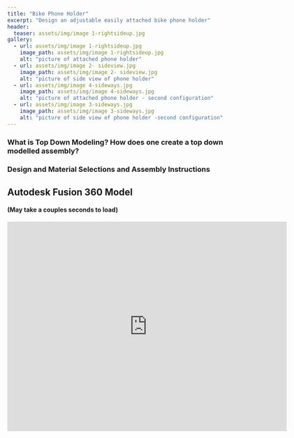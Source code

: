 ```yaml
---
title: "Bike Phone Holder"
excerpt: "Design an adjustable easily attached bike phone holder"
header:
  teaser: assets/img/image 1-rightsideup.jpg
gallery:
  - url: assets/img/image 1-rightsideup.jpg
    image_path: assets/img/image 1-rightsideup.jpg
    alt: "picture of attached phone holder"
  - url: assets/img/image 2- sideview.jpg
    image_path: assets/img/image 2- sideview.jpg
    alt: "picture of side view of phone holder"
  - url: assets/img/image 4-sideways.jpg
    image_path: assets/img/image 4-sideways.jpg
    alt: "picture of attached phone holder - second configuration"
  - url: assets/img/image 3-sideways.jpg
    image_path: assets/img/image 3-sideways.jpg
    alt: "picture of side view of phone holder -second configuration"
---
```


### What is Top Down Modeling? How does one create a top down modelled assembly?



### Design and Material Selections and Assembly Instructions


## Autodesk Fusion 360 Model
#### (May take a couples seconds to load)
<iframe src="https://vanderbilt643.autodesk360.com/shares/public/SH512d4QTec90decfa6e009e584b4aab6c35?mode=embed" width="640" height="480" allowfullscreen="true" webkitallowfullscreen="true" mozallowfullscreen="true"  frameborder="0"></iframe>
